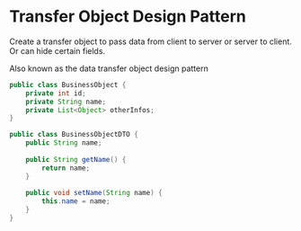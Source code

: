 # Transfer Object Design Pattern

Create a transfer object to pass data from client to server or server to client. Or can hide certain fields.

Also known as the data transfer object design pattern

```java
public class BusinessObject {
    private int id;
    private String name;
    private List<Object> otherInfos;
}

public class BusinessObjectDTO {
    public String name;
    
    public String getName() {
        return name;
    }
    
    public void setName(String name) {
        this.name = name;
    }
}
```